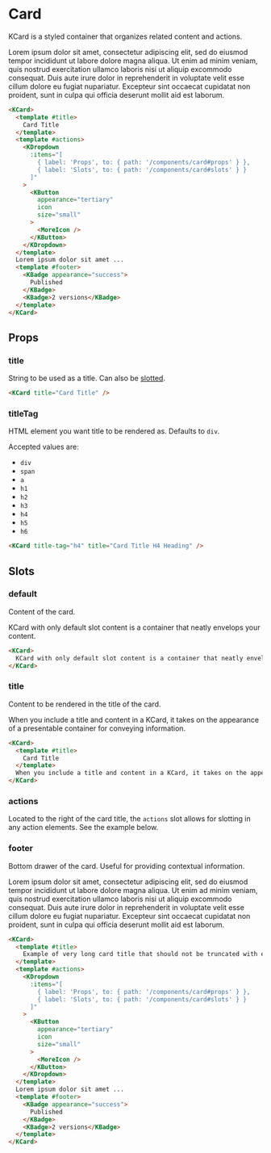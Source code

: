 # Card

KCard is a styled container that organizes related content and actions.

<KCard>
  <template #title>
    Card Title
  </template>
  <template #actions>
    <KDropdown
      :items="[
        { label: 'Props', to: { path: '/components/card#props' } },
        { label: 'Slots', to: { path: '/components/card#slots' } }
      ]"
    >
      <KButton
        appearance="tertiary"
        class="icon-button"
        size="small"
      >
        <MoreIcon />
      </KButton>
    </KDropdown>
  </template>
  Lorem ipsum dolor sit amet, consectetur adipiscing elit, sed do eiusmod tempor incididunt ut labore dolore magna aliqua. Ut enim ad minim veniam, quis nostrud exercitation ullamco laboris nisi ut aliquip excommodo consequat. Duis aute irure dolor in reprehenderit in voluptate velit esse cillum dolore eu fugiat nupariatur. Excepteur sint occaecat cupidatat non proident, sunt in culpa qui officia deserunt mollit aid est laborum.
  <template #footer>
    <KBadge appearance="success">
      Published
    </KBadge>
    <KBadge>2 versions</KBadge>
  </template>
</KCard>

```html
<KCard>
  <template #title>
    Card Title
  </template>
  <template #actions>
    <KDropdown
      :items="[
        { label: 'Props', to: { path: '/components/card#props' } },
        { label: 'Slots', to: { path: '/components/card#slots' } }
      ]"
    >
      <KButton
        appearance="tertiary"
        icon
        size="small"
      >
        <MoreIcon />
      </KButton>
    </KDropdown>
  </template>
  Lorem ipsum dolor sit amet ...
  <template #footer>
    <KBadge appearance="success">
      Published
    </KBadge>
    <KBadge>2 versions</KBadge>
  </template>
</KCard>
```

## Props

### title

String to be used as a title. Can also be [slotted](#slots).

<KCard title="Card Title" />

```html
<KCard title="Card Title" />
```

### titleTag

HTML element you want title to be rendered as. Defaults to `div`.

Accepted values are:
* `div`
* `span`
* `a`
* `h1`
* `h2`
* `h3`
* `h4`
* `h5`
* `h6`

<KCard title-tag="h4" title="Card Title H4 Heading" />

```html
<KCard title-tag="h4" title="Card Title H4 Heading" />
```

## Slots

### default

Content of the card.

<KCard>
  KCard with only default slot content is a container that neatly envelops your content.
</KCard>

```html
<KCard>
  KCard with only default slot content is a container that neatly envelops your content.
</KCard>
```

### title

Content to be rendered in the title of the card.

<KCard>
  <template #title>
    Card Title
  </template>
  When you include a title and content in a KCard, it takes on the appearance of a presentable container for conveying information.
</KCard>

```html
<KCard>
  <template #title>
    Card Title
  </template>
  When you include a title and content in a KCard, it takes on the appearance of a presentable container for conveying information.
</KCard>
```

### actions

Located to the right of the card title, the `actions` slot allows for slotting in any action elements. See the example below.

### footer

Bottom drawer of the card. Useful for providing contextual information.

<KCard>
  <template #title>
    Example of very long card title that should not be truncated with ellipsis and should wrap to the next line even if it is too long
  </template>
  <template #actions>
    <KDropdown
      :items="[
        { label: 'Props', to: { path: '/components/card#props' } },
        { label: 'Slots', to: { path: '/components/card#slots' } }
      ]"
    >
      <KButton
        appearance="tertiary"
        class="icon-button"
        size="small"
      >
        <MoreIcon />
      </KButton>
    </KDropdown>
  </template>
  Lorem ipsum dolor sit amet, consectetur adipiscing elit, sed do eiusmod tempor incididunt ut labore dolore magna aliqua. Ut enim ad minim veniam, quis nostrud exercitation ullamco laboris nisi ut aliquip excommodo consequat. Duis aute irure dolor in reprehenderit in voluptate velit esse cillum dolore eu fugiat nupariatur. Excepteur sint occaecat cupidatat non proident, sunt in culpa qui officia deserunt mollit aid est laborum.
  <template #footer>
    <KBadge appearance="success">
      Published
    </KBadge>
    <KBadge>2 versions</KBadge>
  </template>
</KCard>

```html
<KCard>
  <template #title>
    Example of very long card title that should not be truncated with ellipsis and should wrap to the next line even if it is too long
  </template>
  <template #actions>
    <KDropdown
      :items="[
        { label: 'Props', to: { path: '/components/card#props' } },
        { label: 'Slots', to: { path: '/components/card#slots' } }
      ]"
    >
      <KButton
        appearance="tertiary"
        icon
        size="small"
      >
        <MoreIcon />
      </KButton>
    </KDropdown>
  </template>
  Lorem ipsum dolor sit amet ...
  <template #footer>
    <KBadge appearance="success">
      Published
    </KBadge>
    <KBadge>2 versions</KBadge>
  </template>
</KCard>
```

<script setup lang="ts">
import { MoreIcon } from '@kong/icons'
</script>